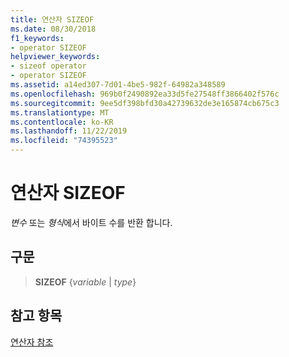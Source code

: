 ```yaml
---
title: 연산자 SIZEOF
ms.date: 08/30/2018
f1_keywords:
- operator SIZEOF
helpviewer_keywords:
- sizeof operator
- operator SIZEOF
ms.assetid: a14ed307-7d01-4be5-982f-64982a348589
ms.openlocfilehash: 969b0f2490892ea33d5fe27548ff3866402f576c
ms.sourcegitcommit: 9ee5df398bfd30a42739632de3e165874cb675c3
ms.translationtype: MT
ms.contentlocale: ko-KR
ms.lasthandoff: 11/22/2019
ms.locfileid: "74395523"
---
```

# <a name="operator-sizeof"></a>연산자 SIZEOF

*변수* 또는 *형식*에서 바이트 수를 반환 합니다.

## <a name="syntax"></a>구문

> **SIZEOF** {*variable* | *type*}

## <a name="see-also"></a>참고 항목

[연산자 참조](operators-reference.md)
